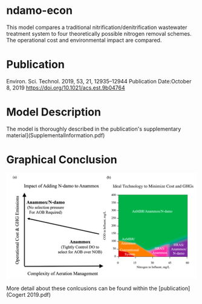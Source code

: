 # ndamo-econ
This model compares a traditional nitrification/denitrification wastewater treatment system to four theoretically possible nitrogen removal schemes. The operational cost and environmental impact are compared. 

# Publication
Environ. Sci. Technol. 2019, 53, 21, 12935–12944
Publication Date:October 8, 2019
https://doi.org/10.1021/acs.est.9b04764

# Model Description
The model is thoroughly described in the publication's supplementary material](SupplementalInformation.pdf)

# Graphical Conclusion
![](GraphicalConclusion.png)

More detail about these conlcusions can be found within the [publication](Cogert 2019.pdf)
